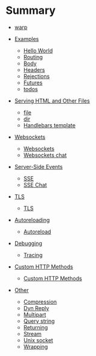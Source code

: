 # Summary

- [warp](./index.md)
- [Examples](./examples.md)
  - [Hello World](./hello-world.md)
  - [Routing](./routing.md)
  - [Body](./body.md)
  - [Headers](./headers.md)
  - [Rejections](./rejections.md)
  - [Futures](./futures.md)
  - [todos](./todos.md)

- [Serving HTML and Other Files]()
  - [file](./file.md)
  - [dir](./dir.md)
  - [Handlebars template](./handlebars-template.md)

- [Websockets]()
  - [Websockets](./websockets.md)
  - [Websockets chat](./websockets-chat.md)

- [Server-Side Events]()
  - [SSE](./sse.md)
  - [SSE Chat](./sse-chat.md)

- [TLS]()
  - [TLS](./tls.md)

- [Autoreloading]()
  - [Autoreload](./autoreload.md)

- [Debugging]()
  - [Tracing](./tracing.md)

- [Custom HTTP Methods]()
  - [Custom HTTP Methods](./custom-methods.md)

- [Other](./other.md)
  - [Compression](./compression.md)
  - [Dyn Reply](./dyn-reply.md)
  - [Multipart](./multipart.md)
  - [Query string](./query-string.md)
  - [Returning](./returning.md)
  - [Stream](./stream.md)
  - [Unix socket](./unix-socket.md)
  - [Wrapping](./wrapping.md)


